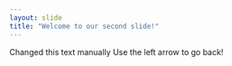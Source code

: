 ```yaml
---
layout: slide
title: "Welcome to our second slide!"
---
```

Changed this text manually
Use the left arrow to go back!
